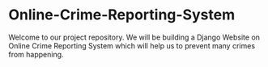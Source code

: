 # Online-Crime-Reporting-System

Welcome to our project repository. We will be building a Django Website on Online Crime Reporting System which will help us to prevent many crimes from happening.
